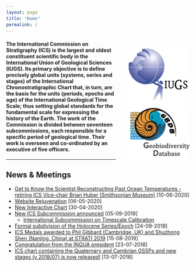 ```yaml
---
layout: page
title: "Home"
permalink: /
---
```

<div style="float:right; margin-left:30px; margin-top:20px;">
  <a href="https://www.iugs.org/"><img src="images/IUGSLOGOright.gif" alt="IUGS logo" /></a><br />
  <a href="http://www.geobiodiversity.com/"><img src="images/GBDBlinkright.png" alt="Geobiodiversity DB logo"/></a>
</div>

#### The International Commission on Stratigraphy (ICS) is the largest and oldest constituent scientific body in the International Union of Geological Sciences (IUGS). Its primary objective is to define precisely global units (systems, series and stages) of the International Chronostratigraphic Chart that, in turn, are the basis for the units (periods, epochs and age) of the International Geological Time Scale; thus setting global standards for the fundamental scale for expressing the history of the Earth.  The work of the Commission is divided between seventeen subcommissions, each responsible for a specific period of geological time.  Their work is overseen and co-ordinated by an executive of five officers.

<hr />

## News & Meetings

* [Get to Know the Scientist Reconstructing Past Ocean Temperatures - retiring ICS Vice-chair Brian Huber (Smithsonian Museum)](/news/133) [10-06-2020]
* [Website Rejuvenation](/news/132) [06-05-2020]
* [New Interactive Chart](/news/130) [30-04-2020]
* [New ICS Subcommission announced](/news/131) [05-09-2019]
    * [International Subcommission on Timescale Calibration](/news/131) 
* [Formal subdivision of the Holocene Series/Epoch](/news/125) [24-09-2018]
* [ICS Medals awarded to Phil Gibbard (Cambridge, UK) and Shuzhong Shen (Nanjing, China) at STRATI 2019](/news/129) [15-08-2019]
* [Congratulation from the INQUA president](/news/121) [23-07-2018]
* [ICS chart containing the Quaternary and Cambrian GSSPs and new stages (v 2018/07) is now released!](/news/120) [13-07-2018]
